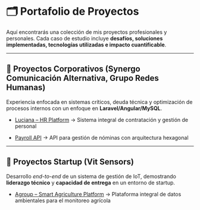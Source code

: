 # 🗂️ Portafolio de Proyectos

Aquí encontrarás una colección de mis proyectos profesionales y personales. Cada caso de estudio incluye **desafíos, soluciones implementadas, tecnologías utilizadas e impacto cuantificable**.

---

## 💼 Proyectos Corporativos (Synergo Comunicación Alternativa, Grupo Redes Humanas)

Experiencia enfocada en sistemas críticos, deuda técnica y optimización de procesos internos con un enfoque en **Laravel/Angular/MySQL**.

- [Luciana – HR Platform](luciana.md) → Sistema integral de contratación y gestión de personal
<!-- - [Luciana – HR Platform (Frontend Modernization)](luciana-front.md) → Reconstrucción completa del frontend de Angular 2 a 19 -->
- [Payroll API](payroll-api.md) → API para gestión de nóminas con arquitectura hexagonal


---

## 🚀 Proyectos Startup (Vit Sensors)

Desarrollo *end-to-end* de un sistema de gestión de IoT, demostrando **liderazgo técnico** y **capacidad de entrega** en un entorno de startup.

- [Agroup – Smart Agriculture Platform](agroup.md) → Plataforma integral de datos ambientales para el monitoreo agrícola